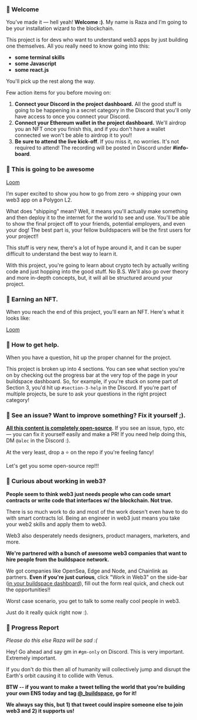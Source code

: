 ### **👋 Welcome**

You’ve made it — hell yeah! **Welcome :)**. My name is Raza and I’m going to be your installation wizard to the blockchain. 

This project is for devs who want to understand web3 apps by just building one themselves. All you really need to know going into this: 

- **some terminal skills**
- **some Javascript**
- **some react.js**

You'll pick up the rest along the way.

Few action items for you before moving on:

1. **Connect your Discord in the project dashboard.** All the good stuff is going to be happening in a secret category in the Discord that you'll only have access to once you connect your Discord.
2. **Connect your Ethereum wallet in the project dashboard.** We'll airdrop you an NFT once you finish this, and if you don't have a wallet connected we won't be able to airdrop it to you!!
3. **Be sure to attend the live kick-off**. If you miss it, no worries. It's not required to attend! The recording will be posted in Discord under **#info-board**.

### 🚀 This is going to be awesome

[Loom](https://www.loom.com/share/6ebcf1ad7b9741b7ad693f486ad3cb28)

I’m super excited to show you how to go from zero → shipping your own web3 app on a Polygon L2.

What does "shipping" mean? Well, it means you'll actually make something and then deploy it to the internet for the world to see and use. You'll be able to show the final project off to your friends, potential employers, and even your dog! The best part is, your fellow buildspacers will be the first users for your project!!

This stuff is very new, there's a lot of hype around it, and it can be super difficult to understand the best way to learn it.

With this project, you're going to learn about crypto tech by actually writing code and just hopping into the good stuff. No B.S. We'll also go over theory and more in-depth concepts, but, it will all be structured around your project.

### **💎 Earning an NFT.**

When you reach the end of this project, you'll earn an NFT. Here's what it looks like:

[Loom](https://www.loom.com/share/b3a0185f02ac4c63ab411288c2df4a30)

### **🤚 How to get help.**

When you have a question, hit up the proper channel for the project.

This project is broken up into 4 sections. You can see what section you're on by checking out the progress bar at the very top of the page in your buildspace dashboard. So, for example, if you're stuck on some part of Section 3, you'd hit up `#section-3-help` in the Discord. If you're part of multiple projects, be sure to ask your questions in the right project category!

### **🤘 See an issue? Want to improve something? Fix it yourself ;).**

**[All this content is completely open-source](https://github.com/buildspace/buildspace-projects)**. If you see an issue, typo, etc — you can fix it yourself easily and make a PR! If you need help doing this, DM `@alec` in the Discord :).

At the very least, drop a ⭐ on the repo if you're feeling fancy!

Let's get you some open-source rep!!!

### **👀 Curious about working in web3?**

**People seem to think web3 just needs people who can code smart contracts or write code that interfaces w/ the blockchain. Not true.**

There is so much work to do and most of the work doesn't even have to do with smart contracts lol. Being an engineer in web3 just means you take your web2 skills and apply them to web3.

Web3 also desperately needs designers, product managers, marketers, and more.

**We're partnered with a bunch of awesome web3 companies that want to hire people from the buildspace network.**

We got companies like OpenSea, Edge and Node, and Chainlink as partners. **Even if you're just curious**, click "Work in Web3" on the side-bar ([in your buildspace dashboard](https://app.buildspace.so)), fill out the form real quick, and check out the opportunities!!

Worst case scenario, you get to talk to some really cool people in web3.

Just do it really quick right now :).

### **🚨 Progress Report**

*Please do this else Raza will be sad :(*

Hey! Go ahead and say gm in `#gm-only` on Discord. This is very important. Extremely important.

If you don't do this then all of humanity will collectively jump and disrupt the Earth's orbit causing it to collide with Venus.

**BTW -- if you want to make a tweet telling the world that you're building your own ENS today and tag [@_buildspace](https://twitter.com/_buildspace), go for it!**

**We always say this, but 1) that tweet could inspire someone else to join web3 and 2) it supports us!**